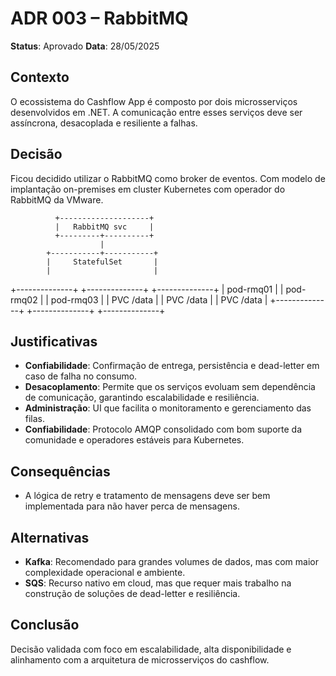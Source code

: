 # ADR 003 – RabbitMQ

**Status**: Aprovado
**Data**: 28/05/2025

## Contexto

O ecossistema do Cashflow App é composto por dois microsserviços desenvolvidos em .NET. A comunicação entre esses serviços deve ser assíncrona, desacoplada e resiliente a falhas.

## Decisão

Ficou decidido utilizar o RabbitMQ como broker de eventos. Com modelo de implantação on-premises em cluster Kubernetes com operador do RabbitMQ da VMware.

              +--------------------+
              |   RabbitMQ svc     |
              +---------+----------+
                        |
            +-----------+-----------+
            |     StatefulSet       |
            |                       |
+--------------+  +--------------+  +--------------+
| pod-rmq01    |  | pod-rmq02    |  | pod-rmq03    |
| PVC /data    |  | PVC /data    |  | PVC /data    |
+--------------+  +--------------+  +--------------+

## Justificativas

- **Confiabilidade**: Confirmação de entrega, persistência e dead-letter em caso de falha no consumo.
- **Desacoplamento**: Permite que os serviços evoluam sem dependência de comunicação, garantindo escalabilidade e resiliência.
- **Administração**: UI que facilita o monitoramento e gerenciamento das filas.
- **Confiabilidade**: Protocolo AMQP consolidado com bom suporte da comunidade e operadores estáveis para Kubernetes.

## Consequências

- A lógica de retry e tratamento de mensagens deve ser bem implementada para não haver perca de mensagens.

## Alternativas

- **Kafka**: Recomendado para grandes volumes de dados, mas com maior complexidade operacional e ambiente.
- **SQS**: Recurso nativo em cloud, mas que requer mais trabalho na construção de soluções de dead-letter e resiliência.

## Conclusão

Decisão validada com foco em escalabilidade, alta disponibilidade e alinhamento com a arquitetura de microsserviços do cashflow.
